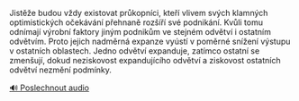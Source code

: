 
Jistěže budou vždy existovat průkopníci, kteří vlivem svých klamných optimistických očekávání přehnaně rozšíří své podnikání. Kvůli tomu odnímají výrobní faktory jiným podnikům ve stejném odvětví i ostatním odvětvím. Proto jejich nadměrná expanze vyústí v poměrné snížení výstupu v ostatních oblastech. Jedno odvětví expanduje, zatímco ostatní se zmenšují, dokud neziskovost expandujícího odvětví a ziskovost ostatních odvětví nezmění podmínky.

[🔊 Poslechnout audio](/data/7-paragraphs/audio/chapter_104/para_002-Jiste-budou-vdy-existovat-prkopnci-kte-vli.mp3)
